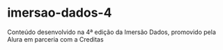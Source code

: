 # imersao-dados-4
Conteúdo desenvolvido na 4ª edição da Imersão Dados, promovido pela Alura em parceria com a Creditas
